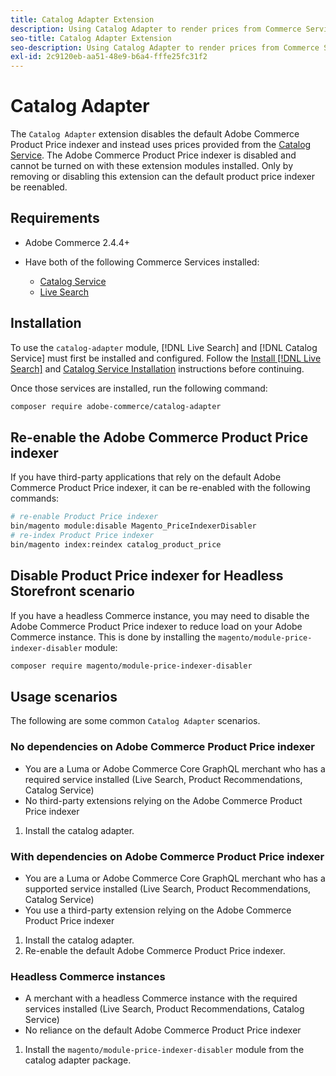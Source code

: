 ```yaml
---
title: Catalog Adapter Extension
description: Using Catalog Adapter to render prices from Commerce Services
seo-title: Catalog Adapter Extension
seo-description: Using Catalog Adapter to render prices from Commerce Services
exl-id: 2c9120eb-aa51-48e9-b6a4-fffe25fc31f2
---
```

# Catalog Adapter

The `Catalog Adapter` extension disables the default Adobe Commerce Product Price indexer and instead uses prices provided from the [Catalog Service](../catalog-service/overview.md).
The Adobe Commerce Product Price indexer is disabled and cannot be turned on with these extension modules installed. Only by removing or disabling this extension can the default product price indexer be reenabled.

## Requirements

* Adobe Commerce 2.4.4+
* Have both of the following Commerce Services installed:

    * [Catalog Service](../catalog-service/overview.md)
    * [Live Search](../live-search/guide-overview.md)

## Installation

To use the `catalog-adapter` module, [!DNL Live Search] and [!DNL Catalog Service] must first be installed and configured. Follow the [Install [!DNL Live Search]](../live-search/install.md) and [Catalog Service Installation](../catalog-service/installation.md) instructions before continuing.

Once those services are installed, run the following command:

```bash
composer require adobe-commerce/catalog-adapter
```

## Re-enable the Adobe Commerce Product Price indexer

If you have third-party applications that rely on the default Adobe Commerce Product Price indexer, it can be re-enabled with the following commands:

```bash
# re-enable Product Price indexer
bin/magento module:disable Magento_PriceIndexerDisabler
# re-index Product Price indexer 
bin/magento index:reindex catalog_product_price
```

## Disable Product Price indexer for Headless Storefront scenario

If you have a headless Commerce instance, you may need to disable the Adobe Commerce Product Price indexer to reduce load on your Adobe Commerce instance.
This is done by installing the `magento/module-price-indexer-disabler` module:

```bash
composer require magento/module-price-indexer-disabler
```

## Usage scenarios

The following are some common `Catalog Adapter` scenarios.

### No dependencies on Adobe Commerce Product Price indexer

* You are a Luma or Adobe Commerce Core GraphQL merchant who has a required service installed (Live Search, Product Recommendations, Catalog Service)
* No third-party extensions relying on the Adobe Commerce Product Price indexer

1. Install the catalog adapter.

### With dependencies on Adobe Commerce Product Price indexer

* You are a Luma or Adobe Commerce Core GraphQL merchant who has a supported service installed (Live Search, Product Recommendations, Catalog Service)
* You use a third-party extension relying on the Adobe Commerce Product Price indexer

1. Install the catalog adapter.
1. Re-enable the default Adobe Commerce Product Price indexer.

### Headless Commerce instances

* A merchant with a headless Commerce instance with the required services installed (Live Search, Product Recommendations, Catalog Service)
* No reliance on the default Adobe Commerce Product Price indexer

1. Install the `magento/module-price-indexer-disabler` module from the catalog adapter package.
